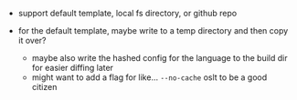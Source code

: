 - support default template, local fs directory, or github repo

- for the default template, maybe write to a temp directory and then copy it over?
  - maybe also write the hashed config for the language to the build dir
    for easier diffing later
  - might want to add a flag for like... `--no-cache` oslt to be a good citizen
